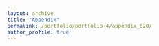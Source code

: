 ```yaml
---
layout: archive
title: "Appendix"
permalink: /portfolio/portfolio-4/appendix_620/
author_profile: true
---
```



